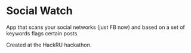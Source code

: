 # Social Watch

App that scans your social networks (just FB now) and based on 
a set of keywords flags certain posts.

Created at the HackRU hackathon.
